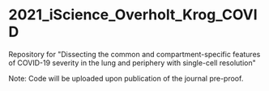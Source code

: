 # 2021_iScience_Overholt_Krog_COVID
Repository for "Dissecting the common and compartment-specific features of COVID-19 severity in the lung and periphery with single-cell resolution"

Note: Code will be uploaded upon publication of the journal pre-proof.
